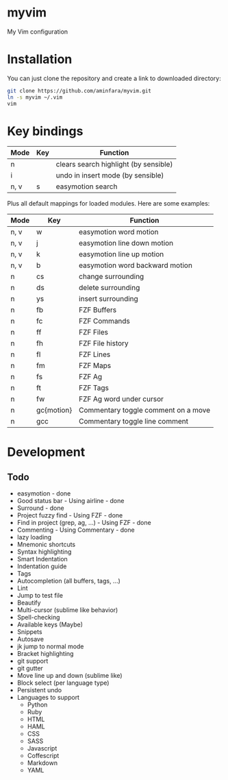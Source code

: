 # myvim
My Vim configuration

# Installation
You can just clone the repository and create a link to downloaded directory:

```bash
git clone https://github.com/aminfara/myvim.git
ln -s myvim ~/.vim
vim
```

# Key bindings
Mode | Key | Function
---- | --- | --------
n | <C-L> | clears search highlight (by sensible)
i | <C-U> | undo in insert mode (by sensible)
n, v | <Leader>s | easymotion search

Plus all default mappings for loaded modules. Here are some examples:

Mode | Key | Function
---- | --- | --------
n, v | <Leader><Leader>w | easymotion word motion
n, v | <Leader><Leader>j | easymotion line down motion
n, v | <Leader><Leader>k | easymotion line up motion
n, v | <Leader><Leader>b | easymotion word backward motion
n | cs | change surrounding
n | ds | delete surrounding
n | ys | insert surrounding
n | <Leader>fb | FZF Buffers
n | <Leader>fc | FZF Commands
n | <Leader>ff | FZF Files
n | <Leader>fh | FZF File history
n | <Leader>fl | FZF Lines
n | <Leader>fm | FZF Maps
n | <Leader>fs | FZF Ag
n | <Leader>ft | FZF Tags
n | <Leader>fw | FZF Ag word under cursor
n | gc{motion} | Commentary toggle comment on a move
n | gcc | Commentary toggle line comment


# Development
## Todo
* easymotion - done
* Good status bar - Using airline - done
* Surround - done
* Project fuzzy find - Using FZF - done
* Find in project (grep, ag, ...) - Using FZF - done
* Commenting - Using Commentary - done
* lazy loading
* Mnemonic shortcuts
* Syntax highlighting
* Smart Indentation
* Indentation guide
* Tags
* Autocompletion (all buffers, tags, ...)
* Lint
* Jump to test file
* Beautify
* Multi-cursor (sublime like behavior)
* Spell-checking
* Available keys (Maybe)
* Snippets
* Autosave
* jk jump to normal mode
* Bracket highlighting
* git support
* git gutter
* Move line up and down (sublime like)
* Block select (per language type)
* Persistent undo
* Languages to support
  * Python
  * Ruby
  * HTML
  * HAML
  * CSS
  * SASS
  * Javascript
  * Coffescript
  * Markdown
  * YAML
